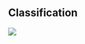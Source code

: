##  Classification

<img src="/resources/anatomy-chatbot-classification-2.png" style="background: none; border: none; box-shadow: none;"/>
